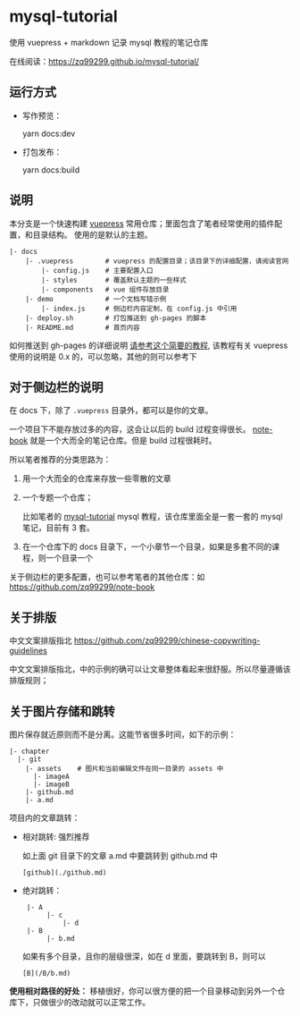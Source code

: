 # mysql-tutorial
使用 vuepress + markdown 记录 mysql 教程的笔记仓库

在线阅读：https://zq99299.github.io/mysql-tutorial/

## 运行方式

- 写作预览：

  yarn docs:dev
- 打包发布：

  yarn docs:build
  
## 说明
本分支是一个快速构建 [vuepress](https://vuepress.vuejs.org/zh/guide/) 常用仓库；里面包含了笔者经常使用的插件配置，和目录结构。
使用的是默认的主题。

```
|- docs     
    |- .vuepress        # vuepress 的配置目录；该目录下的详细配置，请阅读官网
        |- config.js    # 主要配置入口
        |- styles       # 覆盖默认主题的一些样式
        |- components   # vue 组件存放目录
    |- demo             # 一个文档写错示例
        |- index.js     # 侧边栏内容定制，在 config.js 中引用 
    |- deploy.sh        # 打包推送到 gh-pages 的脚本
    |- README.md        # 首页内容
```

如何推送到 gh-pages 的详细说明 [请参考这个简要的教程](https://zq99299.github.io/note-book/introduce/vue-press.html#%E5%88%9D%E4%BD%93%E9%AA%8C),
该教程有关 vuepress 使用的说明是 0.x 的，可以忽略，其他的则可以参考下

## 对于侧边栏的说明
  
在 docs 下，除了 `.vuepress` 目录外，都可以是你的文章。

一个项目下不能存放过多的内容，这会让以后的 build 过程变得很长。 
[note-book](https://github.com/zq99299/note-book) 就是一个大而全的笔记仓库。但是 build 过程很耗时。

所以笔者推荐的分类思路为：

1. 用一个大而全的仓库来存放一些零散的文章
2. 一个专题一个仓库；

    比如笔者的 [mysql-tutorial](https://github.com/zq99299/mysql-tutorial) 
    mysql 教程，该仓库里面全是一套一套的 mysql 笔记，目前有 3 套。
3. 在一个仓库下的 docs 目录下，一个小章节一个目录，如果是多套不同的课程，则一个目录一个  

关于侧边栏的更多配置，也可以参考笔者的其他仓库：如 https://github.com/zq99299/note-book
## 关于排版
    
中文文案排版指北 https://github.com/zq99299/chinese-copywriting-guidelines

中文文案排版指北，中的示例的确可以让文章整体看起来很舒服。所以尽量遵循该排版规则；

## 关于图片存储和跳转
图片保存就近原则而不是分离。这能节省很多时间，如下的示例：

```
|- chapter
  |- git
    |- assets    # 图片和当前编辑文件在同一目录的 assets 中
      |- imageA  
      |- imageB
    |- github.md   
    |- a.md   
```

项目内的文章跳转：

- 相对跳转: 强烈推荐
   
  如上面 git 目录下的文章 a.md 中要跳转到 github.md 中
  
  ```
  [github](./github.md)
  ```
- 绝对跳转：
   
  ```
   |- A
        |- c
            |- d
   |- B
        |- b.md
  ```
  
  如果有多个目录，且你的层级很深，如在 d 里面，要跳转到 B，则可以
  
  ```
  [B](/B/b.md)
  ```
  
**使用相对路径的好处：** 移植很好，你可以很方便的把一个目录移动到另外一个仓库下，只做很少的改动就可以正常工作。 
  
   



